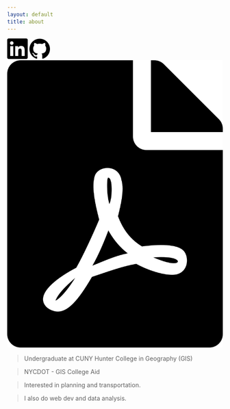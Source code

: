 ```yaml
---
layout: default
title: about
---
```


<!-- icons from fontawesome https://fontawesome.com/license -->
<a class="icon" href="https://www.linkedin.com/in/zhi-keng-he-870072156/"><img src="images/linkedin.svg" alt="linkedin-link"></a>
<a class="icon" href="https://github.com/zhik/"><img src="images/github.svg" alt="github-link"></a>
<a class="icon" href="pdfs/resume.pdf"><img src="images/file.svg" alt="resume-link"></a>

> Undergraduate at CUNY Hunter College in Geography (GIS)

> NYCDOT - GIS College Aid

> Interested in planning and transportation. 

> I also do web dev and data analysis.
